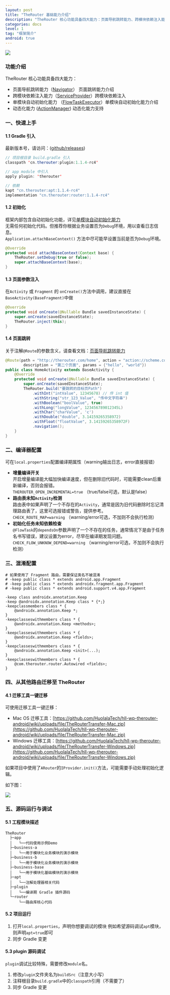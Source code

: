```yaml
---
layout: post
title: "TheRouter 基础能力介绍"
description: "TheRouter 核心功能具备四大能力：页面导航跳转能力、跨模块依赖注入能力、单模块自动初始化能力、动态化能力。"
categories: docs
level: 1
tag: "框架简介"
android: true
---
```



<img src="/assets/img/image/hll.png" class="blog-img"/>

### 功能介绍  

TheRouter 核心功能具备四大能力：  

*  页面导航跳转能力（[Navigator](https://therouter.cn/docs/2022/08/28/01)） 页面跳转能力介绍 
*  跨模块依赖注入能力（[ServiceProvider](https://therouter.cn/docs/2022/08/27/01)）跨模块依赖注入 
*  单模块自动初始化能力 （[FlowTaskExecutor](https://therouter.cn/docs/2022/08/26/01)）单模块自动初始化能力介绍 
*  动态化能力 ([ActionManager](https://therouter.cn/docs/2022/08/25/01)) 动态化能力支持 

### 一、快速上手  

#### 1.1 Gradle 引入    

最新版本号，请访问：([github/releases](https://github.com/HuolalaTech/hll-wp-therouter-android/releases))

```java
// 项目根目录 build.gradle 引入
classpath 'cn.therouter:plugin:1.1.4-rc4'

// app module 中引入
apply plugin: 'therouter'

// 依赖
kapt "cn.therouter:apt:1.1.4-rc4"
implementation "cn.therouter:router:1.1.4-rc4"
```

#### 1.2 初始化  

框架内部包含自动初始化功能，详见[单模块自动初始化能力](https://therouter.cn/docs/2022/08/26/01)  
无需任何初始化代码。但推荐你根据业务设置否为`Debug`环境，用以查看日志信息。  
`Application.attachBaseContext()` 方法中尽可能早设置当前是否为`Debug`环境。  

```java
@Override
protected void attachBaseContext(Context base) {
    TheRouter.setDebug(true or false);
    super.attachBaseContext(base);  
}
```

#### 1.3 页面参数注入  

在`Activity` 或 `Fragment` 的 `onCreate()`方法中调用，建议直接在`BaseActivity(BaseFragment)`中做    

```java
@Override
protected void onCreate(@Nullable Bundle savedInstanceState) {
    super.onCreate(savedInstanceState);
    TheRouter.inject(this);
}
```

#### 1.4 页面跳转

关于注解`@Route`的参数含义，请查看文档：[页面导航跳转能力](https://therouter.cn/docs/2022/08/28/01)

```java
@Route(path = "http://therouter.com/home", action = "action://scheme.com",
        description = "第二个页面", params = {"hello", "world"})
public class HomeActivity extends BaseActivity {
    @Override
    protected void onCreate(@Nullable Bundle savedInstanceState) {
        super.onCreate(savedInstanceState);
        TheRouter.build("要跳转的目标页Path")
            .withInt("intValue", 12345678) // 传 int 值
            .withString("str_123_Value", "传中文字符串")
            .withBoolean("boolValue", true) 
            .withLong("longValue", 123456789012345L)
            .withChar("charValue", 'c') 
            .withDouble("double", 3.14159265358972)
            .withFloat("floatValue", 3.14159265358972F)
            .navigation();
    }
}
```

### 二、编译器配置  

可在`local.properties`配置编译期属性（warning输出日志，error直接报错）  

* **增量编译开关**  
开启增量编译能大幅加快编译速度，但在删除旧代码时，可能需要clean后重新编译，否则会报错。  
  `THEROUTER_OPEN_INCREMENTAL=true` （true/false可选，默认是false）  
* **路由表未知`Activity`检测**  
路由表中如果声明了一个不存在的`Activity`，通常是因为旧代码删除时忘记清理路由表了，这里可选报错或警告，提供参考。  
 `CHECK_ROUTE_MAP=warning` （warning/error可选，不加则不会执行检测）
* **初始化任务未知依赖检查**  
`@FlowTask`的`dependsOn`参数声明了一个不存在的任务，通常情况下是由于任务名书写错误，建议设置为error，尽早在编译期发现问题。
`CHECK_FLOW_UNKNOW_DEPEND=warning` （warning/error可选，不加则不会执行检测）

### 三、混淆配置  

```
# 如果使用了 Fragment 路由，需要保证类名不被混淆
# -keep public class * extends android.app.Fragment
# -keep public class * extends androidx.fragment.app.Fragment
# -keep public class * extends android.support.v4.app.Fragment

-keep class androidx.annotation.Keep
-keep @androidx.annotation.Keep class * {*;}
-keepclassmembers class * {
    @androidx.annotation.Keep *;
}
-keepclasseswithmembers class * {
    @androidx.annotation.Keep <methods>;
}
-keepclasseswithmembers class * {
    @androidx.annotation.Keep <fields>;
}
-keepclasseswithmembers class * {
    @androidx.annotation.Keep <init>(...);
}
-keepclasseswithmembers class * {
    @com.therouter.router.Autowired <fields>;
}
```

### 四、从其他路由迁移至 TheRouter

#### 4.1 迁移工具一键迁移

可使用迁移工具一键迁移：

* Mac OS 迁移工具：[https://github.com/HuolalaTech/hll-wp-therouter-android/wiki/uploads/file/TheRouterTransfer-Mac.zip](https://github.com/HuolalaTech/hll-wp-therouter-android/wiki/uploads/file/TheRouterTransfer-Mac.zip)
* Windows 迁移工具：[https://github.com/HuolalaTech/hll-wp-therouter-android/wiki/uploads/file/TheRouterTransfer-Windows.zip](https://github.com/HuolalaTech/hll-wp-therouter-android/wiki/uploads/file/TheRouterTransfer-Windows.zip)

如果项目中使用了`ARouter`的`IProvider.init()`方法，可能需要手动处理初始化逻辑。

如下图：

<img src="/assets/img/image/TheRouterTransfer.png" class="blog-img"/>

### 五、源码运行与调试

#### 5.1 工程模块描述  

```
TheRouter
  ├─app
  │   └──代码使用示例Demo
  ├─business-a
  │   └──用于模块化业务模块的演示模块
  ├─business-b
  │   └──用于模块化业务模块的演示模块
  ├─business-base
  │   └──用于模块化基础模块的演示模块
  ├─apt
  │   └──注解处理器相关代码
  ├─plugin
  │   └──编译期 Gradle 插件源码
  └─router
      └──路由库核心代码
```

#### 5.2 项目运行

1. 打开`local.properties`，声明你想要调试的模块
    例如希望源码调试`apt`模块，则声明`apt=true`即可
2.  同步 Gradle 变更

#### 5.3 plugin 源码调试

`plugin`调试比较特殊，需要修改`module`名。

1. 修改`plugin`文件夹名为`buildSrc`（注意大小写）
2. 注释根目录`build.gradle`中的`classpath`引用（不需要了）
3. 同步 Gradle 变更

